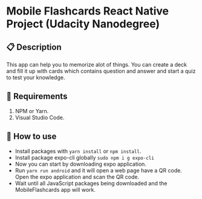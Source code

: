 # Mobile Flashcards React Native Project (Udacity Nanodegree)

##  📋 Description

This app can help you to memorize alot of things. You can create a deck and fill it up with cards which contains question and answer and start a quiz to test your knowledge.

## 📌 Requirements

1. NPM or Yarn.
2. Visual Studio Code.

## 🚀 How to use

- Install packages with `yarn install` or `npm install`.
- Install package expo-cli globally `sudo npm i g expo-cli`
- Now you can start by downloading expo application.
- Run `yarn run android` and it will open a web page have a QR code. Open the expo application and scan the QR code.
- Wait until all JavaScript packages being downloaded and the MobileFlashcards app will work.
